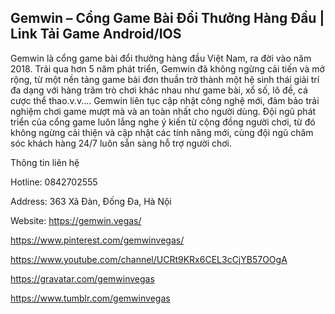 ## Gemwin – Cổng Game Bài Đổi Thưởng Hàng Đầu | Link Tải Game Android/IOS

Gemwin là cổng game bài đổi thưởng hàng đầu Việt Nam, ra đời vào năm 2018. Trải qua hơn 5 năm phát triển, Gemwin đã không ngừng cải tiến và mở rộng, từ một nền tảng game bài đơn thuần trở thành một hệ sinh thái giải trí đa dạng với hàng trăm trò chơi khác nhau như game bài, xổ số, lô đề, cá cược thể thao.v.v.... Gemwin liên tục cập nhật công nghệ mới, đảm bảo trải nghiệm chơi game mượt mà và an toàn nhất cho người dùng. Đội ngũ phát triển của cổng game luôn lắng nghe ý kiến từ cộng đồng người chơi, từ đó không ngừng cải thiện và cập nhật các tính năng mới, cùng đội ngũ chăm sóc khách hàng 24/7 luôn sẵn sàng hỗ trợ người chơi.

Thông tin liên hệ

Hotline: 0842702555

Address: 363 Xã Đàn, Đống Đa, Hà Nội

Website: https://gemwin.vegas/

https://www.pinterest.com/gemwinvegas/

https://www.youtube.com/channel/UCRt9KRx6CEL3cCjYB57OOgA

https://gravatar.com/gemwinvegas

https://www.tumblr.com/gemwinvegas
